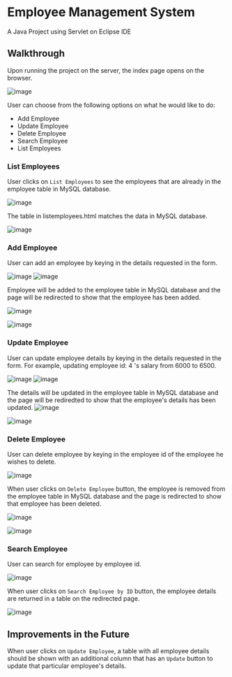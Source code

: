# Employee Management System
A Java Project using Servlet on Eclipse IDE

## Walkthrough
Upon running the project on the server, the index page opens on the browser.

![image](https://user-images.githubusercontent.com/101394672/204132423-55d76ccb-89a0-47f6-a4d3-a814ac669db1.png)

User can choose from the following options on what he would like to do:
* Add Employee
* Update Employee
* Delete Employee
* Search Employee
* List Employees

### List Employees
User clicks on `List Employees` to see the employees that are already in the employee table in MySQL database.

![image](https://user-images.githubusercontent.com/101394672/204132611-602e9c78-9d1c-4570-9e0d-576b45b2950b.png)

The table in listemployees.html matches the data in MySQL database.

![image](https://user-images.githubusercontent.com/101394672/204132645-37961ba3-9949-427f-84d8-04b746925705.png)

### Add Employee
User can add an employee by keying in the details requested in the form.

![image](https://user-images.githubusercontent.com/101394672/204132808-a328a9ae-5ffd-4025-b2dc-b742a28006d3.png)
![image](https://user-images.githubusercontent.com/101394672/204132819-a9bb1d61-6f54-4406-877d-5e31d826fd34.png)

Employee will be added to the employee table in MySQL database and the page will be redirected to show that the employee has been added.

![image](https://user-images.githubusercontent.com/101394672/204132890-d369016b-009a-43cb-b714-a807b29c70b6.png)

![image](https://user-images.githubusercontent.com/101394672/204132901-fd0781de-92a9-4125-8642-2bd37b971980.png)

### Update Employee
User can update employee details by keying in the details requested in the form. For example, updating employee id: 4 's salary from 6000 to 6500.

![image](https://user-images.githubusercontent.com/101394672/204133091-b2878050-6e91-4a05-902e-e0ba7bb1b859.png)
![image](https://user-images.githubusercontent.com/101394672/204133096-507935e4-9e93-4836-85bf-8c5ab1d5699c.png)

The details will be updated in the employee table in MySQL database and the page will be rediredted to show that the employee's details has been updated.
![image](https://user-images.githubusercontent.com/101394672/204133118-26642715-aa87-41a4-bda3-813c4aca833c.png)

![image](https://user-images.githubusercontent.com/101394672/204133191-c09ae03c-4c6a-4b3a-a3e1-59138d4df226.png)

### Delete Employee
User can delete employee by keying in the employee id of the employee he wishes to delete.

![image](https://user-images.githubusercontent.com/101394672/204133236-33c1c07e-d653-4fc4-b983-fae0f820d9ea.png)

When user clicks on `Delete Employee` button, the employee is removed from the employee table in MySQL database and the page is redirected to show that employee has been deleted.

![image](https://user-images.githubusercontent.com/101394672/204133285-152cb813-ceaf-457b-9517-cfbab08249d9.png)

![image](https://user-images.githubusercontent.com/101394672/204133303-73752421-09a2-4a80-8800-ca18167fa207.png)

### Search Employee
User can search for employee by employee id.

![image](https://user-images.githubusercontent.com/101394672/204142086-0400a70a-e10f-4bb8-ad61-a503f26c962d.png)

When user clicks on `Search Employee by ID` button, the employee details are returned in a table on the redirected page.

![image](https://user-images.githubusercontent.com/101394672/204142122-7e8f9438-4cd3-4444-9389-1f1f05fc8d7d.png)

## Improvements in the Future
When user clicks on  `Update Employee`, a table with all employee details should be shown with an additional column that has an `Update` button to update that particular employee's details.
